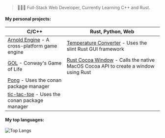> 👨🏻‍💻 Full-Stack Web Developer, Currently Learning C++ and Rust.

#### My personal projects:

| C/C++ | Rust, Python, Web |
|-----|-------|
| [Arnold Engine](https://github.com/DavidJCottrell/ArnoldEngine) - A cross-platform game engine | [Temperature Converter](https://github.com/DavidJCottrell/temperature-converter) - Uses the slint Rust GUI framework | 
| [GOL](https://github.com/DavidJCottrell/GOL) - Conway's Game of Life | [Rust Cocoa Window](https://github.com/DavidJCottrell/rust-cocoa-window) - Calls the native MacOS Cocoa API to create a window using Rust |
| [Pong](https://github.com/DavidJCottrell/pong) - Uses the conan package manager  | |
| [tic-tac-toe](https://github.com/DavidJCottrell/tic-tac-toe) - Uses the conan package manager | |

#### My top languages:

![Top Langs](https://github-readme-stats.vercel.app/api/top-langs/?username=davidjcottrell&exclude_repo=stroke-prediction-model,digit-predictor&theme=tokyonight&layout=compact)
